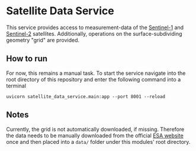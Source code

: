 # Satellite Data Service
This service provides access to measurement-data of the [Sentinel-1](https://sentinel.esa.int/web/sentinel/missions/sentinel-1) and [Sentinel-2](https://sentinel.esa.int/web/sentinel/missions/sentinel-2) satellites.
Additionally, operations on the surface-subdividing geometry "grid" are provided.

## How to run
For now, this remains a manual task.
To start the service navigate into the root directory of this repository and enter the following command into a terminal
```
uvicorn satellite_data_service.main:app --port 8001 --reload
```

## Notes
Currently, the grid is not automatically downloaded, if missing.
Therefore the data needs to be manually downloaded from the official [ESA website](https://sentinel.esa.int/documents/247904/1955685/S2A_OPER_GIP_TILPAR_MPC__20151209T095117_V20150622T000000_21000101T000000_B00.kml/ec05e22c-a2bc-4a13-9e84-02d5257b09a8) once and then placed into a `data/` folder under this modules' root directory.